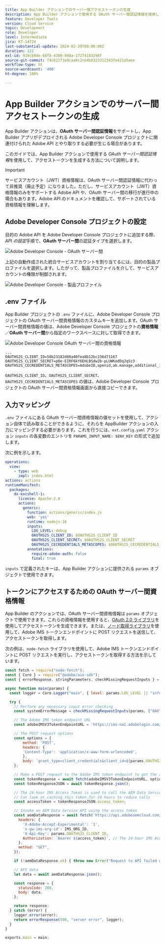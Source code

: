 ```yaml
---
title: App Builder アクションでのサーバー間アクセストークンの生成
description: App Builder アクションで使用する OAuth サーバー間認証情報を使用して、アクセストークンを生成する方法について説明します。
feature: Developer Tools
version: Cloud Service
topic: Development
role: Developer
level: Intermediate
jira: KT-14724
last-substantial-update: 2024-02-29T00:00:00Z
duration: 122
exl-id: 919cb9de-68f8-4380-940a-17274183298f
source-git-commit: f4c621f3a9caa8c2c64b8323312343fe421a5aee
workflow-type: ht
source-wordcount: '400'
ht-degree: 100%

---
```


# App Builder アクションでのサーバー間アクセストークンの生成

App Builder アクションは、**OAuth サーバー間認証情報**&#x200B;をサポートし、App Builder アプリがデプロイされる Adobe Developer Console プロジェクトに関連付けられた Adobe API とやり取りする必要が生じる場合があります。

このガイドでは、App Builder アクションで使用する _OAuth サーバー間認証情報_&#x200B;を使用して、アクセストークンを生成する方法について説明します。

>[!IMPORTANT]
>
> サービスアカウント（JWT）資格情報は、OAuth サーバー間認証情報に代わって非推奨（廃止予定）になりました。ただし、サービスアカウント（JWT）資格情報のみをサポートする Adobe API や、OAuth サーバー間の移行が進行中の場合もあります。Adobe API のドキュメントを確認して、サポートされている資格情報を理解します。

## Adobe Developer Console プロジェクトの設定

目的の Adobe API を Adobe Developer Console プロジェクトに追加する際、_API の設定_&#x200B;手順で、**OAuth サーバー間**&#x200B;の認証タイプを選択します。

![Adobe Developer Console - OAuth サーバー間](./assets/s2s-auth/oauth-server-to-server.png)

上記の自動作成された統合サービスアカウントを割り当てるには、目的の製品プロファイルを選択します。したがって、製品プロファイルを介して、サービスアカウントの権限が制御されます。

![Adobe Developer Console - 製品プロファイル](./assets/s2s-auth/select-product-profile.png)

## .env ファイル

App Builder プロジェクトの `.env` ファイルに、Adobe Developer Console プロジェクトの OAuth サーバー間資格情報のカスタムキーを追加します。OAuth サーバー間資格情報の値は、Adobe Developer Console プロジェクトの&#x200B;__資格情報__／__OAuth サーバー間__&#x200B;から指定のワークスペースに対して取得できます。

![Adobe Developer Console OAuth サーバー間の資格情報](./assets/s2s-auth/oauth-server-to-server-credentials.png)

```
...
OAUTHS2S_CLIENT_ID=58b23182d80a40fea8b12bc236d71167
OAUTHS2S_CLIENT_SECRET=p8e-EIRF6kY6EHLBSdw2b-pLUWKodDqJqSz3
OAUTHS2S_CECREDENTIALS_METASCOPES=AdobeID,openid,ab.manage,additional_info.projectedProductContext,read_organizations,read_profile,account_cluster.read
```

`OAUTHS2S_CLIENT_ID`、`OAUTHS2S_CLIENT_SECRET`、`OAUTHS2S_CECREDENTIALS_METASCOPES` の値は、Adobe Developer Console プロジェクトの OAuth サーバー間資格情報画面から直接コピーできます。

## 入力マッピング

`.env` ファイルにある OAuth サーバー間資格情報の値セットを使用して、アクション自体で読み取ることができるように、それらを AppBuilder アクションの入力にマッピングする必要があります。これを行うには、`ext.config.yaml` アクション `inputs` の各変数のエントリを `PARAMS_INPUT_NAME: $ENV_KEY` の形式で追加します。

次に例を示します。

```yaml
operations:
  view:
    - type: web
      impl: index.html
actions: actions
runtimeManifest:
  packages:
    dx-excshell-1:
      license: Apache-2.0
      actions:
        generic:
          function: actions/generic/index.js
          web: 'yes'
          runtime: nodejs:16
          inputs:
            LOG_LEVEL: debug
            OAUTHS2S_CLIENT_ID: $OAUTHS2S_CLIENT_ID
            OAUTHS2S_CLIENT_SECRET: $OAUTHS2S_CLIENT_SECRET
            OAUTHS2S_CECREDENTIALS_METASCOPES: $OAUTHS2S_CECREDENTIALS_METASCOPES
          annotations:
            require-adobe-auth: false
            final: true
```

`inputs` で定義されたキーは、App Builder アクションに提供される `params` オブジェクトで使用できます。

## トークンにアクセスするための OAuth サーバー間資格情報

App Builder のアクションでは、OAuth サーバー間資格情報は `params` オブジェクトで使用できます。これらの資格情報を使用すると、[OAuth 2.0 ライブラリ](https://oauth.net/code/)を使用してアクセストークンを生成できます。または、[ノード取得ライブラリ](https://www.npmjs.com/package/node-fetch)を使用して、Adobe IMS トークンエンドポイントに POST リクエストを送信して、アクセストークンを取得します。

次の例は、`node-fetch` ライブラリを使用して、Adobe IMS トークンエンドポイントに POST リクエストを実行し、アクセストークンを取得する方法を示しています。

```javascript
const fetch = require("node-fetch");
const { Core } = require("@adobe/aio-sdk");
const { errorResponse, stringParameters, checkMissingRequestInputs } = require("../utils");

async function main(params) {
  const logger = Core.Logger("main", { level: params.LOG_LEVEL || "info" });

  try {
    // Perform any necessary input error checking
    const systemErrorMessage = checkMissingRequestInputs(params, ["OAUTHS2S_CLIENT_ID", "OAUTHS2S_CLIENT_SECRET", "OAUTHS2S_CECREDENTIALS_METASCOPES"], []);

    // The Adobe IMS token endpoint URL
    const adobeIMSV3TokenEndpointURL = 'https://ims-na1.adobelogin.com/ims/token/v3';

    // The POST request options
    const options = {
        method: 'POST',
        headers: {
        'Content-Type': 'application/x-www-form-urlencoded',
        },
        body: `grant_type=client_credentials&client_id=${params.OAUTHS2S_CLIENT_ID}&client_secret=${params.OAUTHS2S_CLIENT_SECRET}&scope=${params.OAUTHS2S_CECREDENTIALS_METASCOPES}`,
    };

    // Make a POST request to the Adobe IMS token endpoint to get the access token
    const tokenResponse = await fetch(adobeIMSV3TokenEndpointURL, options);
    const tokenResponseJSON = await tokenResponse.json();

    // The 24-hour IMS Access Token is used to call the AEM Data Service API
    // Can look at caching this token for 24 hours to reduce calls
    const accessToken = tokenResponseJSON.access_token;

    // Invoke an AEM Data Service API using the access token
    const aemDataResponse = await fetch(`https://api.adobeaemcloud.com/adobe/stats/statistics/contentRequestsQuota?imsOrgId=${IMS_ORG_ID}&current=true`, {
      headers: {
        'X-Adobe-Accept-Experimental': '1',
        'x-gw-ims-org-id': IMS_ORG_ID,
        'X-Api-Key': params.OAUTHS2S_CLIENT_ID,
        Authorization: `Bearer ${access_token}`, // The 24-hour IMS Access Token
      },
      method: "GET",
    });

    if (!aemDataResponse.ok) { throw new Error("Request to API failed with status code " + aemDataResponse.status);}

    // API data
    let data = await aemDataResponse.json();

    const response = {
      statusCode: 200,
      body: data,
    };

    return response;
  } catch (error) {
    logger.error(error);
    return errorResponse(500, "server error", logger);
  }
}

exports.main = main;
```

